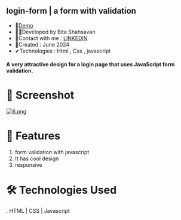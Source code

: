 ## login-form | a form with validation
- 📌<a href="https://rickandmorthy-react.netlify.app/" rel="nofollow">Demo</a>
- 🙋‍♀️Developed by Bita Shahsavan
- 📧Contact with me : <a href="https://www.linkedin.com/in/bita-shahsavan-830471299/" rel="nofollow">LINKEDIN</a>
- 📆Created : ‎June  2024
- ✔Technologies : Html , Css , javascript 

#### A very attractive design for a login page that uses JavaScript form validation.

# 📸 Screenshot
[![6.png](https://i.postimg.cc/TY8QFCdQ/6.png)](https://postimg.cc/23w4BdBB)

# 🌟 Features
1. form validation with javascript
2. It has cool design
3. responsive

# 🛠️ Technologies Used
. HTML | CSS | Javascript
   

